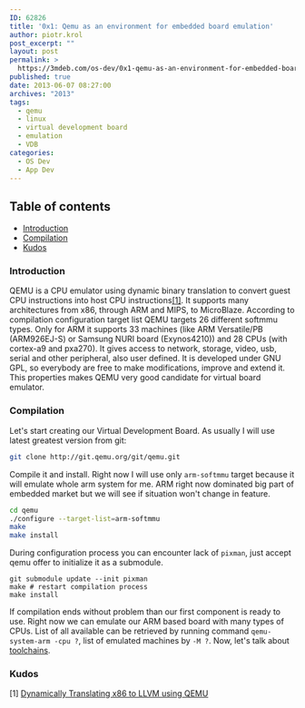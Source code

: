 ```yaml
---
ID: 62826
title: '0x1: Qemu as an environment for embedded board emulation'
author: piotr.krol
post_excerpt: ""
layout: post
permalink: >
  https://3mdeb.com/os-dev/0x1-qemu-as-an-environment-for-embedded-board-emulation/
published: true
date: 2013-06-07 08:27:00
archives: "2013"
tags:
  - qemu
  - linux
  - virtual development board
  - emulation
  - VDB
categories:
  - OS Dev
  - App Dev
---
```

## Table of contents ##

* [Introduction](/2013/06/07/qemu-as-an-environment-for-embedded-board-emulation/#intro)
* [Compilation](/2013/06/07/qemu-as-an-environment-for-embedded-board-emulation/#compilation)
* [Kudos](/2013/06/07/qemu-as-an-environment-for-embedded-board-emulation/#kudos)

<a id="intro"></a>
### Introduction ###

QEMU is a CPU emulator using dynamic binary translation to convert guest CPU
instructions into host CPU
instructions[[1]](http://infoscience.epfl.ch/record/149975/files/x86-llvm-translator-chipounov_2.pdf).
It supports many architectures from x86, through ARM and MIPS, to MicroBlaze.
According to compilation configuration target list QEMU targets 26 different
softmmu types.  Only for ARM it supports 33 machines (like ARM Versatile/PB
(ARM926EJ-S) or Samsung NURI board (Exynos4210)) and 28 CPUs (with cortex-a9 and
pxa270). It gives access to network, storage, video, usb, serial and other
peripheral, also user defined. It is developed under GNU GPL, so everybody are
free to make modifications, improve and extend it. This properties makes QEMU
very good candidate for virtual board emulator.

<a id="compilation"></a>
### Compilation ###
Let's start creating our Virtual Development Board. As usually I will use latest
greatest version from git:
```bash
git clone http://git.qemu.org/git/qemu.git
```
Compile it and install. Right now I will use only `arm-softmmu` target because it
will emulate whole arm system for me. ARM right now dominated big part of
embedded market but we will see if situation won't change in feature.
```bash
cd qemu
./configure --target-list=arm-softmmu
make
make install
```
During configuration process you can encounter lack of `pixman`, just accept qemu
offer to initialize it as a submodule.
```
git submodule update --init pixman
make # restart compilation process
make install
```
If compilation ends without problem than our first component is ready to use.
Right now we can emulate our ARM based board with many types of CPUs. List of
all available can be retrieved by running command `qemu-system-arm -cpu ?`, list
of emulated machines by `-M ?`. Now, let's talk about [toolchains](/2013/06/07/toolchain-for-virtual-development-board).

<a id="kudos"></a>
### Kudos ###
[1] [Dynamically Translating x86 to LLVM using QEMU](http://infoscience.epfl.ch/record/149975/files/x86-llvm-translator-chipounov_2.pdf)
